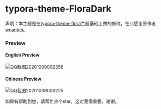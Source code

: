 # typora-theme-FloraDark



声明：本主题是在[typora-theme-flora](https://github.com/wnanbei/typora-theme-flora)主题基础上做的修改，在此感谢原作者[wnanbei](https://github.com/wnanbei)。

### Preview

#### English Preview

![QQ截图20201009002356](https://i.loli.net/2020/10/09/m7jzsXURanhP6xg.png)

#### Chinese Preview

![QQ截图20201009003225](https://i.loli.net/2020/10/09/PGcAu6ZtMTNeLjm.png)

如果有帮助到您，请帮忙点个star，这对我很重要，谢谢。